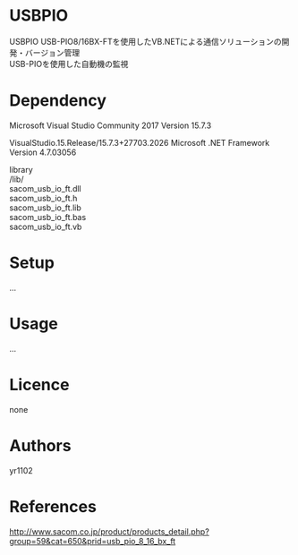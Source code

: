 # USBPIO


USBPIO
USB-PIO8/16BX-FTを使用したVB.NETによる通信ソリューションの開発・バージョン管理  
USB-PIOを使用した自動機の監視

# Dependency
Microsoft Visual Studio Community 2017 
Version 15.7.3

VisualStudio.15.Release/15.7.3+27703.2026
Microsoft .NET Framework
Version 4.7.03056

library  
/lib/  
sacom_usb_io_ft.dll  
sacom_usb_io_ft.h  
sacom_usb_io_ft.lib  
sacom_usb_io_ft.bas  
sacom_usb_io_ft.vb  

# Setup
...

# Usage
...

# Licence
none

# Authors
yr1102

# References
http://www.sacom.co.jp/product/products_detail.php?group=59&cat=650&prid=usb_pio_8_16_bx_ft
